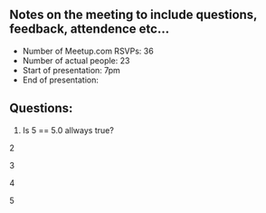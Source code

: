 ## Notes on the meeting to include questions, feedback, attendence etc...
* Number of Meetup.com RSVPs: 36
* Number of actual people: 23
* Start of presentation: 7pm
* End of presentation:

## Questions:
 1. Is 5 == 5.0 allways true?
 
 2
 
 3
 
 4
 
 5
